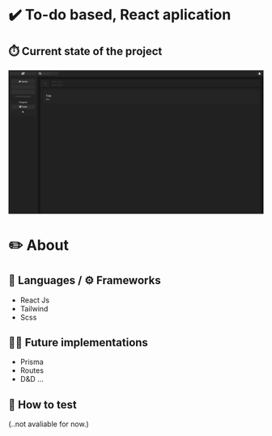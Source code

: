 # ✔️ To-do based, React aplication

## ⏱️ Current state of the project
<img src='assets/img/project.png' width='1000px'></img>

# ✏️ About

## 📜 Languages / ⚙️ Frameworks

- React Js
- Tailwind
- Scss

## 🏃‍♂️ Future implementations

- Prisma
- Routes
- D&D
...

## 🧠 How to test
(..not avaliable for now.)